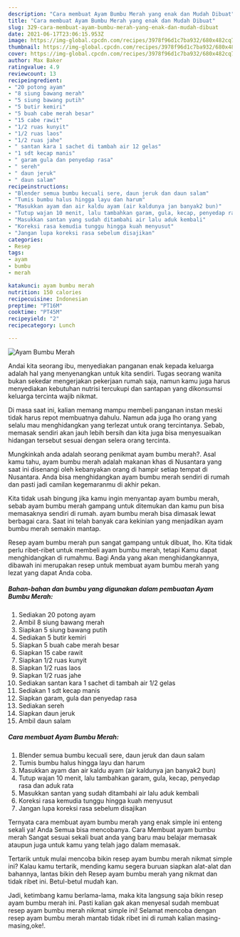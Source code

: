 ```yaml
---
description: "Cara membuat Ayam Bumbu Merah yang enak dan Mudah Dibuat"
title: "Cara membuat Ayam Bumbu Merah yang enak dan Mudah Dibuat"
slug: 329-cara-membuat-ayam-bumbu-merah-yang-enak-dan-mudah-dibuat
date: 2021-06-17T23:06:15.953Z
image: https://img-global.cpcdn.com/recipes/3978f96d1c7ba932/680x482cq70/ayam-bumbu-merah-foto-resep-utama.jpg
thumbnail: https://img-global.cpcdn.com/recipes/3978f96d1c7ba932/680x482cq70/ayam-bumbu-merah-foto-resep-utama.jpg
cover: https://img-global.cpcdn.com/recipes/3978f96d1c7ba932/680x482cq70/ayam-bumbu-merah-foto-resep-utama.jpg
author: Max Baker
ratingvalue: 4.9
reviewcount: 13
recipeingredient:
- "20 potong ayam"
- "8 siung bawang merah"
- "5 siung bawang putih"
- "5 butir kemiri"
- "5 buah cabe merah besar"
- "15 cabe rawit"
- "1/2 ruas kunyit"
- "1/2 ruas laos"
- "1/2 ruas jahe"
- " santan kara 1 sachet di tambah air 12 gelas"
- "1 sdt kecap manis"
- " garam gula dan penyedap rasa"
- " sereh"
- " daun jeruk"
- " daun salam"
recipeinstructions:
- "Blender semua bumbu kecuali sere, daun jeruk dan daun salam"
- "Tumis bumbu halus hingga layu dan harum"
- "Masukkan ayam dan air kaldu ayam (air kaldunya jan banyak2 bun)"
- "Tutup wajan 10 menit, lalu tambahkan garam, gula, kecap, penyedap rasa dan aduk rata"
- "Masukkan santan yang sudah ditambahi air lalu aduk kembali"
- "Koreksi rasa kemudia tunggu hingga kuah menyusut"
- "Jangan lupa koreksi rasa sebelum disajikan"
categories:
- Resep
tags:
- ayam
- bumbu
- merah

katakunci: ayam bumbu merah 
nutrition: 150 calories
recipecuisine: Indonesian
preptime: "PT16M"
cooktime: "PT45M"
recipeyield: "2"
recipecategory: Lunch

---
```



![Ayam Bumbu Merah](https://img-global.cpcdn.com/recipes/3978f96d1c7ba932/680x482cq70/ayam-bumbu-merah-foto-resep-utama.jpg)

Andai kita seorang ibu, menyediakan panganan enak kepada keluarga adalah hal yang menyenangkan untuk kita sendiri. Tugas seorang  wanita bukan sekedar mengerjakan pekerjaan rumah saja, namun kamu juga harus menyediakan kebutuhan nutrisi tercukupi dan santapan yang dikonsumsi keluarga tercinta wajib nikmat.

Di masa  saat ini, kalian memang mampu membeli panganan instan meski tidak harus repot membuatnya dahulu. Namun ada juga lho orang yang selalu mau menghidangkan yang terlezat untuk orang tercintanya. Sebab, memasak sendiri akan jauh lebih bersih dan kita juga bisa menyesuaikan hidangan tersebut sesuai dengan selera orang tercinta. 



Mungkinkah anda adalah seorang penikmat ayam bumbu merah?. Asal kamu tahu, ayam bumbu merah adalah makanan khas di Nusantara yang saat ini disenangi oleh kebanyakan orang di hampir setiap tempat di Nusantara. Anda bisa menghidangkan ayam bumbu merah sendiri di rumah dan pasti jadi camilan kegemaranmu di akhir pekan.

Kita tidak usah bingung jika kamu ingin menyantap ayam bumbu merah, sebab ayam bumbu merah gampang untuk ditemukan dan kamu pun bisa memasaknya sendiri di rumah. ayam bumbu merah bisa dimasak lewat berbagai cara. Saat ini telah banyak cara kekinian yang menjadikan ayam bumbu merah semakin mantap.

Resep ayam bumbu merah pun sangat gampang untuk dibuat, lho. Kita tidak perlu ribet-ribet untuk membeli ayam bumbu merah, tetapi Kamu dapat menghidangkan di rumahmu. Bagi Anda yang akan menghidangkannya, dibawah ini merupakan resep untuk membuat ayam bumbu merah yang lezat yang dapat Anda coba.

<!--inarticleads1-->

##### Bahan-bahan dan bumbu yang digunakan dalam pembuatan Ayam Bumbu Merah:

1. Sediakan 20 potong ayam
1. Ambil 8 siung bawang merah
1. Siapkan 5 siung bawang putih
1. Sediakan 5 butir kemiri
1. Siapkan 5 buah cabe merah besar
1. Siapkan 15 cabe rawit
1. Siapkan 1/2 ruas kunyit
1. Siapkan 1/2 ruas laos
1. Siapkan 1/2 ruas jahe
1. Sediakan  santan kara 1 sachet di tambah air 1/2 gelas
1. Sediakan 1 sdt kecap manis
1. Siapkan  garam, gula dan penyedap rasa
1. Sediakan  sereh
1. Siapkan  daun jeruk
1. Ambil  daun salam




<!--inarticleads2-->

##### Cara membuat Ayam Bumbu Merah:

1. Blender semua bumbu kecuali sere, daun jeruk dan daun salam
1. Tumis bumbu halus hingga layu dan harum
1. Masukkan ayam dan air kaldu ayam (air kaldunya jan banyak2 bun)
1. Tutup wajan 10 menit, lalu tambahkan garam, gula, kecap, penyedap rasa dan aduk rata
1. Masukkan santan yang sudah ditambahi air lalu aduk kembali
1. Koreksi rasa kemudia tunggu hingga kuah menyusut
1. Jangan lupa koreksi rasa sebelum disajikan




Ternyata cara membuat ayam bumbu merah yang enak simple ini enteng sekali ya! Anda Semua bisa mencobanya. Cara Membuat ayam bumbu merah Sangat sesuai sekali buat anda yang baru mau belajar memasak ataupun juga untuk kamu yang telah jago dalam memasak.

Tertarik untuk mulai mencoba bikin resep ayam bumbu merah nikmat simple ini? Kalau kamu tertarik, mending kamu segera buruan siapkan alat-alat dan bahannya, lantas bikin deh Resep ayam bumbu merah yang nikmat dan tidak ribet ini. Betul-betul mudah kan. 

Jadi, ketimbang kamu berlama-lama, maka kita langsung saja bikin resep ayam bumbu merah ini. Pasti kalian gak akan menyesal sudah membuat resep ayam bumbu merah nikmat simple ini! Selamat mencoba dengan resep ayam bumbu merah mantab tidak ribet ini di rumah kalian masing-masing,oke!.

